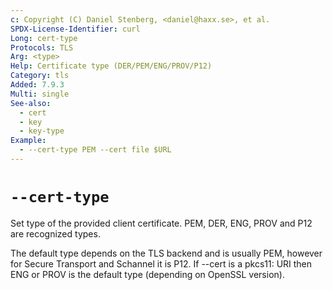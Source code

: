 ```yaml
---
c: Copyright (C) Daniel Stenberg, <daniel@haxx.se>, et al.
SPDX-License-Identifier: curl
Long: cert-type
Protocols: TLS
Arg: <type>
Help: Certificate type (DER/PEM/ENG/PROV/P12)
Category: tls
Added: 7.9.3
Multi: single
See-also:
  - cert
  - key
  - key-type
Example:
  - --cert-type PEM --cert file $URL
---
```


# `--cert-type`

Set type of the provided client certificate. PEM, DER, ENG, PROV and P12 are
recognized types.

The default type depends on the TLS backend and is usually PEM, however for
Secure Transport and Schannel it is P12. If --cert is a pkcs11: URI then ENG
or PROV is the default type (depending on OpenSSL version).
